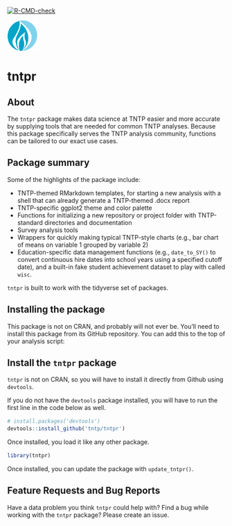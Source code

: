 
<!-- README.md is generated from README.Rmd. Please edit that file -->
<!-- badges: start -->

[![R-CMD-check](https://github.com/tntp/tntpr/actions/workflows/R-CMD-check.yaml/badge.svg)](https://github.com/tntp/tntpr/actions/workflows/R-CMD-check.yaml)
<!-- badges: end -->

<a href="https://www.tntp.org" target="_blank">
<img src="man/figures/logo.png" width="70" height="70"
alt="TNTP logo" /> </a>

# tntpr

## About

The `tntpr` package makes data science at TNTP easier and more accurate
by supplying tools that are needed for common TNTP analyses. Because
this package specifically serves the TNTP analysis community, functions
can be tailored to our exact use cases.

## Package summary

Some of the highlights of the package include:

- TNTP-themed RMarkdown templates, for starting a new analysis with a
  shell that can already generate a TNTP-themed .docx report
- TNTP-specific ggplot2 theme and color palette
- Functions for initializing a new repository or project folder with
  TNTP-standard directories and documentation
- Survey analysis tools
- Wrappers for quickly making typical TNTP-style charts (e.g., bar chart
  of means on variable 1 grouped by variable 2)
- Education-specific data management functions (e.g., `date_to_SY()` to
  convert continuous hire dates into school years using a specified
  cutoff date), and a built-in fake student achievement dataset to play
  with called `wisc`.

`tntpr` is built to work with the tidyverse set of packages.

## Installing the package

This package is not on CRAN, and probably will not ever be. You’ll need
to install this package from its GitHub repository. You can add this to
the top of your analysis script:

## Install the `tntpr` package

`tntpr` is not on CRAN, so you will have to install it directly from
Github using `devtools`.

If you do not have the `devtools` package installed, you will have to
run the first line in the code below as well.

``` r
# install.packages('devtools')
devtools::install_github('tntp/tntpr')
```

Once installed, you load it like any other package.

``` r
library(tntpr)
```

Once installed, you can update the package with `update_tntpr()`.

## Feature Requests and Bug Reports

Have a data problem you think `tntpr` could help with? Find a bug while
working with the `tntpr` package? Please create an issue.
